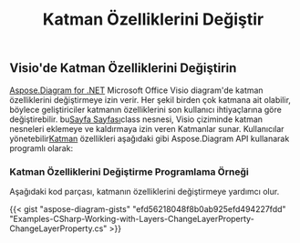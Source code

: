 ﻿---
title: Katman Özelliklerini Değiştir
type: docs
weight: 130
url: /tr/net/change-properties-layer/
description: Bu bölümde, katman özelliklerinin Aspose.Diagram ile nasıl değiştirileceği açıklanmaktadır.
---
## **Visio'de Katman Özelliklerini Değiştirin**
[Aspose.Diagram for .NET](https://products.aspose.com/diagram/net/) Microsoft Office Visio diagram'de katman özelliklerini değiştirmeye izin verir. Her şekil birden çok katmana ait olabilir, böylece geliştiriciler katmanın özelliklerini son kullanıcı ihtiyaçlarına göre değiştirebilir. bu[Sayfa Sayfası](https://reference.aspose.com/diagram/net/aspose.diagram/pagesheet)class nesnesi, Visio çiziminde katman nesneleri eklemeye ve kaldırmaya izin veren Katmanlar sunar. Kullanıcılar yönetebilir[Katman](https://reference.aspose.com/diagram/net/aspose.diagram/layer) özellikleri aşağıdaki gibi Aspose.Diagram API kullanarak programlı olarak:
### **Katman Özelliklerini Değiştirme Programlama Örneği**
Aşağıdaki kod parçası, katmanın özelliklerini değiştirmeye yardımcı olur.

{{< gist "aspose-diagram-gists" "efd56218048f8b0ab925efd494227fdd" "Examples-CSharp-Working-with-Layers-ChangeLayerProperty-ChangeLayerProperty.cs" >}}